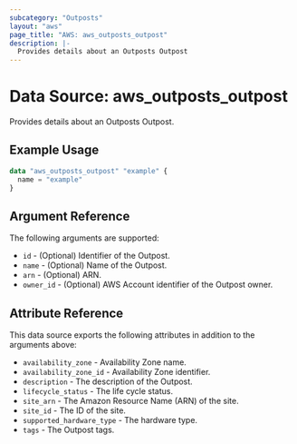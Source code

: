 ```yaml
---
subcategory: "Outposts"
layout: "aws"
page_title: "AWS: aws_outposts_outpost"
description: |-
  Provides details about an Outposts Outpost
---
```


# Data Source: aws_outposts_outpost

Provides details about an Outposts Outpost.

## Example Usage

```terraform
data "aws_outposts_outpost" "example" {
  name = "example"
}
```

## Argument Reference

The following arguments are supported:

* `id` - (Optional) Identifier of the Outpost.
* `name` - (Optional) Name of the Outpost.
* `arn` - (Optional) ARN.
* `owner_id` - (Optional) AWS Account identifier of the Outpost owner.

## Attribute Reference

This data source exports the following attributes in addition to the arguments above:

* `availability_zone` - Availability Zone name.
* `availability_zone_id` - Availability Zone identifier.
* `description` - The description of the Outpost.
* `lifecycle_status` - The life cycle status.
* `site_arn` - The Amazon Resource Name (ARN) of the site.
* `site_id` - The ID of the site.
* `supported_hardware_type` - The hardware type.
* `tags` - The Outpost tags.
